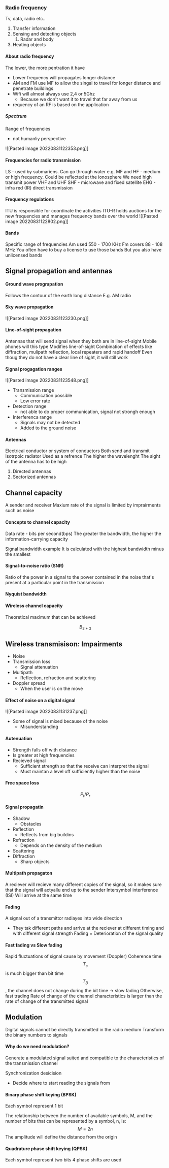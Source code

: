 ### Radio frequency
Tv, data, radio etc..
1. Transfer information
2. Sensing and detecting objects
	1. Radar and body 
3. Heating objects


#### About radio frequency
The lower, the more pentration it have
- Lower frequency will propagates longer distance
- AM and FM use MF to allow the singal to travel for longer distance and penetrate buildings
- Wifi will almost always use 2,4 or 5Ghz
	- Because we don't want it to travel that far away from us
- requency of an RF is based on the application


##### Spectrum
Range of frequencies
- not humanliy perspective


![[Pasted image 20220831122353.png]]

#### Frequencies for radio transmission
LS - used by submariens. Can go through water e.g.
MF and HF - medium or high frequency. Could be reflected at the ionosphere
	We need high transmit power
VHF and UHF
SHF - microwave and fixed satellite
EHG - infra red (IR) direct transmission


#### Frequency regulations
ITU is responsible for coordinate the activities
ITU-R holds auctions for the new frequencies and manages frequency bands over the world
![[Pasted image 20220831122802.png]]


#### Bands
Specific range of frequencies
Am used 550 - 1700 KHz
Fm covers 88 - 108 MHz
You often have to buy a license to use those bands
	But you also have unlicensed bands


## Signal propagation and antennas
#### Ground wave prograpation
Follows the contour of the earth
	long distance
	E.g. AM radio
#### Sky wave propagation
![[Pasted image 20220831123230.png]]


#### Line-of-sight propagation
Antennas that will send signal when they both are in line-of-sight
Mobile phones will this type
	Modifies line-of-sight
		Combination of effects like diffraction, mulipath reflection, local repeaters and rapid handoff
		Even thoug they do not have a clear line of sight, it will still work

#### Signal progagation ranges
![[Pasted image 20220831123548.png]]
- Transmission range
	- Communication possible
	- Low error rate
- Detection range
	- not able to do proper communication, signal not strongh enough
- Interferenca range
	- Signals may not be detected
	- Added to the ground noise

#### Antennas
Electrical conductor or system of conductors
Both send and transmit
Isotrpoic radiator
	Used as a refrence
The higher the wavelenght
	The sight of the antenna has to be high

1. Directed antennas
2. Sectorized antennas

## Channel capacity
A sender and receiver
Maxium rate of the signal is limited by imprairments such as noise

#### Concepts to channel capacity
Data rate - bits per second(bps)
The greater the bandwidth, the higher the information-carrying capacity

Signal bandwidth example
It is calculated with the highest bandwidth minus the smallest

#### Signal-to-noise ratio (SNR)
Ratio of the power in a signal to the power contained in the noise that's present at a particular point in the transmission

#### Nyquist bandwidth

#### Wireless channel capacity
Theoretical maximum that can be achieved

$$B_{2+3} $$

## Wireless transmisison: Impairments
 - Noise
 - Transmission loss
	 - Signal attenuation
 - Multipath
	 - Reflection, refraction and scattering
 - Doppler spread
	 - When the user is on the move

#### Effect of noise on a digital signal
![[Pasted image 20220831131237.png]]
- Some of signal is mixed because of the noise
	- Misunderstanding

#### Autenuation
- Strength falls off with distance
- Is greater at high frequencies
- Recieved signal
	- Sufficient strength so that the receive can interpret the signal
	- Must maintan a level off sufficiently higher than the noise

#### Free space loss
$$P_t/P_r$$

#### Signal propagatin
- Shadow
	- Obstacles
- Reflection
	- Reflects from big buildins
- Refraction
	- Depends on the density of the medium
- Scattering
- Diffraction
	- Sharp objects

#### Multipath propagaton
A reciever will recieve many different copies of the signal, so it makes sure that the signal will actyallu end up to the sender
	Intersymbol interference (ISI)
	Will arrive at the same time

#### Fading
A signal out of a transmittor radiayes into wide direction
- They tak different paths and arrive at the reciever at different timing and with different signal strength
Fading = Deterioration of the signal quality


#### Fast fading vs Slow fading
Rapid fluctuations of signal cause by movement (Doppler)
Coherence time $$T_c$$ is much bigger than bit time $$T_B$$
, the channel does not change during the bit time -> slow fading
Otherwise, fast trading
	Rate of change of the channel characteristics is larger than the rate of change of the transmitted signal

## Modulation
Digital signals cannot be directly transmitted in the radio medium
Transform the binary numbers to signals

#### Why do we need modulation?
Generate a modulated signal suited and compatible to the characteristics of the transmission channel

Synchronization desicision
- Decide where to start reading the signals from


#### Binary phase shift keying (BPSK)
Each symbol represent 1 bit

The relationship between the number of available symbols, M, and the number of bits that can be represented by a symbol, n, is: $$M = 2n$$
The amplitude will define the distance from the origin

#### Quadrature phase shift keying (QPSK)
Each symbol represent two bits
4 phase shifts are used



